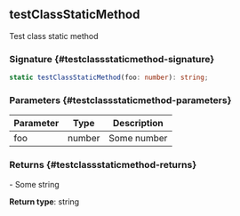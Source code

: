 ## testClassStaticMethod

Test class static method

### Signature {#testclassstaticmethod-signature}

```typescript
static testClassStaticMethod(foo: number): string;
```

### Parameters {#testclassstaticmethod-parameters}

| Parameter | Type | Description |
| - | - | - |
| foo | number | Some number |

### Returns {#testclassstaticmethod-returns}

\- Some string

**Return type**: string
